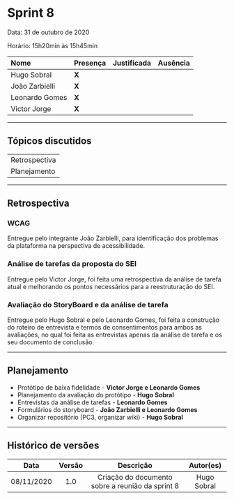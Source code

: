 # Sprint 8

Data: 31 de outubro de 2020

Horário: 15h20min às 15h45min

| Nome           | Presença | Justificada | Ausência |
| :------------- | :------- | :---------- | :------- |
| Hugo Sobral    | **X**    |             |          |
| João Zarbielli | **X**    |             |          |
| Leonardo Gomes | **X**    |             |          |
| Victor Jorge   | **X**    |             |          |

---

## Tópicos discutidos

|               |
| :------------ |
| Retrospectiva |
| Planejamento  |

---

## Retrospectiva

### WCAG

Entregue pelo integrante João Zarbielli, para identificação dos problemas da plataforma na perspectiva de acessibilidade.

### Análise de tarefas da proposta do SEI

Entregue pelo Victor Jorge, foi feita uma retrospectiva da análise de tarefa atual e melhorando os pontos necessários para a reestruturação do SEI.

### Avaliação do StoryBoard e da análise de tarefa

Entregue pelo Hugo Sobral e pelo Leonardo Gomes, foi feita a construção do roteiro de entrevista e termos de consentimentos para ambos as avaliações, no qual foi feita as entrevistas apenas da análise de tarefa e os seu documento de conclusão.

---

## Planejamento

- Protótipo de baixa fidelidade - **Victor Jorge e Leonardo Gomes**
- Planejamento da avaliação do protótipo - **Hugo Sobral**
- Entrevistas da análise de tarefas - **Leonardo Gomes**
- Formulários do storyboard - **João Zarbielli e Leonardo Gomes**
- Organizar repositório (PC3, organizar wiki) - **Hugo Sobral**

---

## Histórico de versões

|    Data    | Versão |                    Descrição                     |  Autor(es)  |
| :--------: | :----: | :----------------------------------------------: | :---------: |
| 08/11/2020 |  1.0   | Criação do documento sobre a reunião da sprint 8 | Hugo Sobral |
